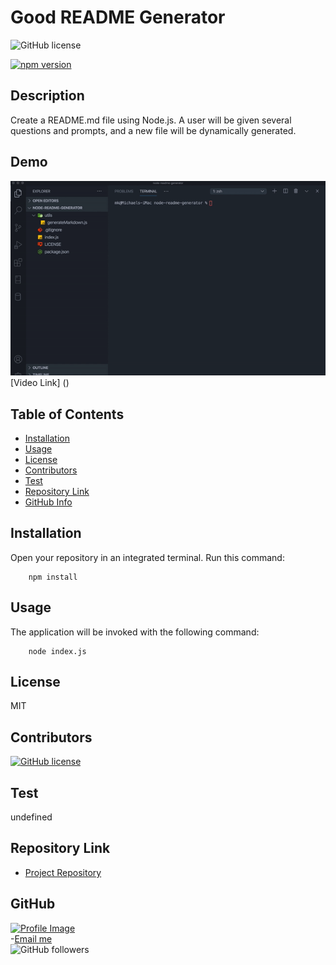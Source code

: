 
# Good README Generator

![GitHub license](https://img.shields.io/badge/license-MIT-blue.svg)

[![npm version](https://badge.fury.io/js/inquirer.svg)](https://badge.fury.io/js/inquirer)

## Description

Create a README.md file using Node.js. A user will be given several questions and prompts, and a new file will be dynamically generated.

## Demo

![Git](demo.gif)   
[Video Link]
()

## Table of Contents
* [Installation](#Installation)
* [Usage](#Usage)
* [License](#License)
* [Contributors](#Contributors)
* [Test](#Test)
* [Repository Link](#Repository)
* [GitHub Info](#GitHub)

## Installation

Open your repository in an integrated terminal. Run this command:

        npm install

## Usage

The application will be invoked with the following command:

        node index.js

## License 

MIT

## Contributors

[![GitHub license](https://img.shields.io/badge/Made%20by-%40kellymedia-orange)](https://github.com/kellymedia)

## Test

undefined

## Repository Link

- [Project Repository](https://github.com/kellymedia/node-readme-generator)

## GitHub

[![Profile Image](https://github.com/kellymedia.png?size=75 "kellymedia profile image")](https://github.com/kellymedia)
<br>
-[Email me](mailto:michael@kelly.media)
<br>
![GitHub followers](https://img.shields.io/github/followers/kellymedia?label=follow&style=social)

